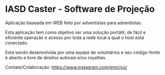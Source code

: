 # IASD Caster - Software de Projeção
Aplicação baseada em WEB feito por adventistas para adventistas.

Esta aplicação tem como objetivo ser uma solução portátil, de fácil e eficiente operação e acesso por toda a rede local a qual o host está conectado.

Está sendo desenvolvida por uma equipe de voluntários e seu código-fonte é aberto e livre de direitos autorais e/ou royalties.

Contato/Colaboração: https://www.instagram.com/emiclys/
